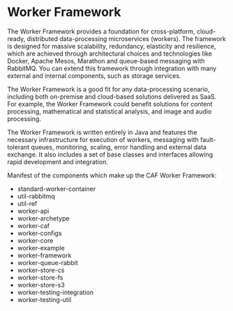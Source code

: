 # Worker Framework

The Worker Framework provides a foundation for cross-platform, cloud-ready, distributed data-processing microservices (workers). The framework is designed for massive scalability, redundancy, elasticity and resilience, which are achieved through architectural choices and technologies like Docker, Apache Mesos, Marathon and queue-based messaging with RabbitMQ. You can extend this framework through integration with many external and internal components, such as storage services.

The Worker Framework is a good fit for any data-processing scenario, including both on-premise and cloud-based solutions delivered as SaaS. For example, the Worker Framework could benefit solutions for content processing, mathematical and statistical analysis, and image and audio processing.

The Worker Framework is written entirely in Java and features the necessary infrastructure for execution of workers, messaging with fault-tolerant queues, monitoring, scaling, error handling and external data exchange. It also includes a set of base classes and interfaces allowing rapid development and integration.

Manifest of the components which make up the CAF Worker Framework:
* standard-worker-container
* util-rabbitmq
* util-ref
* worker-api
* worker-archetype
* worker-caf
* worker-configs
* worker-core
* worker-example
* worker-framework
* worker-queue-rabbit
* worker-store-cs
* worker-store-fs
* worker-store-s3
* worker-testing-integration
* worker-testing-util
